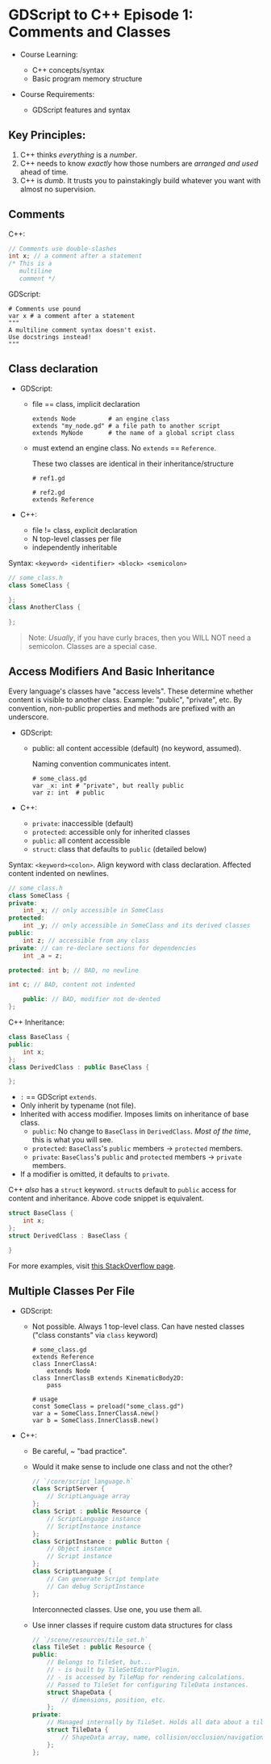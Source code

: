 # GDScript to C++ Episode 1: Comments and Classes

- Course Learning:
    - C++ concepts/syntax
    - Basic program memory structure

- Course Requirements:
    - GDScript features and syntax

## Key Principles:

1. C++ thinks *everything* is a *number*.
1. C++ needs to know *exactly* how those numbers are *arranged and used* ahead of time.
1. C++ is *dumb*. It trusts you to painstakingly build whatever you want with almost no supervision.

## Comments

C++:

```cpp
// Comments use double-slashes
int x; // a comment after a statement
/* This is a
   multiline
   comment */
```

GDScript:

```gdscript
# Comments use pound
var x # a comment after a statement
"""
A multiline comment syntax doesn't exist.
Use docstrings instead!
"""
```

## Class declaration

- GDScript:
    - file == class, implicit declaration

        ```gdscript
        extends Node         # an engine class
        extends "my_node.gd" # a file path to another script
        extends MyNode       # the name of a global script class
        ```

    - must extend an engine class. No `extends` == `Reference`.

        These two classes are identical in their inheritance/structure

        ```gdscript
        # ref1.gd

        # ref2.gd
        extends Reference
        ```

- C++:
    - file != class, explicit declaration
    - N top-level classes per file
    - independently inheritable

Syntax: `<keyword> <identifier> <block> <semicolon>`

```cpp
// some_class.h
class SomeClass {

};
class AnotherClass {
    
};
```

> Note: *Usually*, if you have curly braces, then you WILL NOT need a semicolon. Classes are a special case.

## Access Modifiers And Basic Inheritance

Every language's classes have "access levels". These determine whether content is visible to another class. Example: "public", "private", etc. By convention, non-public properties and methods are prefixed with an underscore.

- GDScript:

    - public: all content accessible (default) (no keyword, assumed).

        Naming convention communicates intent.

        ```gdscript
        # some_class.gd
        var _x: int # "private", but really public
        var z: int  # public
        ```

- C++:
    - `private`: inaccessible (default)
    - `protected`: accessible only for inherited classes
    - `public`: all content accessible
    - `struct`: class that defaults to `public` (detailed below)

Syntax: `<keyword><colon>`. Align keyword with class declaration. Affected content indented on newlines.

```cpp
// some_class.h
class SomeClass {
private:
    int _x; // only accessible in SomeClass
protected:
    int _y; // only accessible in SomeClass and its derived classes
public:
    int z; // accessible from any class
private: // can re-declare sections for dependencies
    int _a = z;

protected: int b; // BAD, no newline

int c; // BAD, content not indented

    public: // BAD, modifier not de-dented
};
```

C++ Inheritance:

```cpp
class BaseClass {
public:
    int x;
};
class DerivedClass : public BaseClass {

};
```

- `:` == GDScript `extends`.
- Only inherit by typename (not file).
- Inherited with access modifier. Imposes limits on inheritance of base class.
    - `public`: No change to `BaseClass` in `DerivedClass`. *Most of the time*, this is what you will see.
    - `protected`: `BaseClass`'s `public` members -> `protected` members.
    - `private`:   `BaseClass`'s `public` and `protected` members -> `private` members.
- If a modifier is omitted, it defaults to `private`.

C++ *also* has a `struct` keyword. `struct`s default to `public` access for content and inheritance. Above code snippet is equivalent.

```cpp
struct BaseClass {
    int x;
};
struct DerivedClass : BaseClass {

}
```

For more examples, visit [this StackOverflow page](https://stackoverflow.com/questions/860339/difference-between-private-public-and-protected-inheritance).

## Multiple Classes Per File

- GDScript:

    - Not possible. Always 1 top-level class. Can have nested classes ("class constants" via `class` keyword)

        ```gdscript
        # some_class.gd
        extends Reference
        class InnerClassA:
            extends Node
        class InnerClassB extends KinematicBody2D:
            pass
        
        # usage
        const SomeClass = preload("some_class.gd")
        var a = SomeClass.InnerClassA.new()
        var b = SomeClass.InnerClassB.new()
        ```

- C++:
    - Be careful, ~ "bad practice".
    - Would it make sense to include one class and not the other?

        ```cpp
        // `/core/script_language.h`
        class ScriptServer {
            // ScriptLanguage array
        };
        class Script : public Resource {
            // ScriptLanguage instance
            // ScriptInstance instance
        };
        class ScriptInstance : public Button {
            // Object instance
            // Script instance
        };
        class ScriptLanguage {
            // Can generate Script template
            // Can debug ScriptInstance
        };
        ```

        Interconnected classes. Use one, you use them all.

    - Use inner classes if require custom data structures for class

        ```cpp
        // `/scene/resources/tile_set.h`
        class TileSet : public Resource {
        public:
            // Belongs to TileSet, but...
            // - is built by TileSetEditorPlugin.
            // - is accessed by TileMap for rendering calculations.
            // Passed to TileSet for configuring TileData instances.
            struct ShapeData {
                // dimensions, position, etc.
            };
        private:
            // Managed internally by TileSet. Holds all data about a tile.
            struct TileData {
                // ShapeData array, name, collision/occlusion/navigation polygon
            };
        };
        ```
